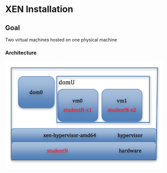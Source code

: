 # XEN Installation

## Goal

Two virtual machines hosted on one physical machine

### Architecture

![](https://raw.githubusercontent.com/congqiyuan/tutorial/master/xen_installation/1.png)


